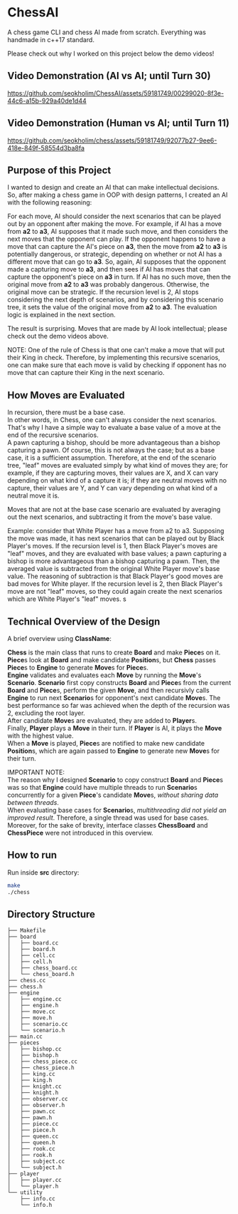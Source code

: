 # ChessAI

A chess game CLI and chess AI made from scratch. Everything was handmade in c++17 standard.    

Please check out why I worked on this project below the demo videos!

## Video Demonstration (AI vs AI; until Turn 30)
https://github.com/seokholim/ChessAI/assets/59181749/00299020-8f3e-44c6-a15b-929a40de1d44

## Video Demonstration (Human vs AI; until Turn 11)
https://github.com/seokholim/chess/assets/59181749/92077b27-9ee6-418e-849f-58554d3ba8fa


## Purpose of this Project
I wanted to design and create an AI that can make intellectual decisions.        
So, after making a chess game in OOP with design patterns, I created an AI with the following reasoning:  

For each move, AI should consider the next scenarios that can be played out by an opponent after making the move. For example, if AI has a move from **a2** to **a3**, AI supposes that it made such move, and then considers the next moves that the opponent can play. If the opponent happens to have a move that can capture the AI's piece on **a3**, then the move from **a2** to **a3** is potentially dangerous, or strategic, depending on whether or not AI has a different move that can go to **a3**. So, again, AI supposes that the opponent made a capturing move to **a3**, and then sees if AI has moves that can capture the opponent's piece on **a3** in turn. If AI has no such move, then the original move from **a2** to **a3** was probably dangerous. Otherwise, the original move can be strategic. If the recursion level is 2, AI stops considering the next depth of scenarios, and by considering this scenario tree, it sets the value of the original move from **a2** to **a3**. The evaluation logic is explained in the next section.

The result is surprising. Moves that are made by AI look intellectual; please check out the demo videos above.  

NOTE: One of the rule of Chess is that one can't make a move that will put their King in check. Therefore, by implementing this recursive scenarios, one can make sure that each move is valid by checking if opponent has no move that can capture their King in the next scenario.    

## How Moves are Evaluated
In recursion, there must be a base case.    
In other words, in Chess, one can't always consider the next scenarios.       
That's why I have a simple way to evaluate a base value of a move at the end of the recursive scenarios.   
A pawn capturing a bishop, should be more advantageous than a bishop capturing a pawn. Of course, this is not always the case; but as a base case, it is a sufficient assumption. Therefore, at the end of the scenario tree, "leaf" moves are evaluated simply by what kind of moves they are; for example, if they are capturing moves, their values are X, and X can vary depending on what kind of a capture it is; if they are neutral moves with no capture, their values are Y, and Y can vary depending on what kind of a neutral move it is.    

Moves that are not at the base case scenario are evaluated by averaging out the next scenarios, and subtracting it from the move's base value.     

Example: consider that White Player has a move from a2 to a3. Supposing the move was made, it has next scenarios that can be played out by Black Player's moves. If the recursion level is 1, then Black Player's moves are "leaf" moves, and they are evaluated with base values; a pawn capturing a bishop is more advantageous than a bishop capturing a pawn. Then, the averaged value is subtracted from the original White Player move's base value. The reasoning of subtraction is that Black Player's good moves are bad moves for White player. If the recursion level is 2, then Black Player's move are not "leaf" moves, so they could again create the next scenarios which are White Player's "leaf" moves.   s

## Technical Overview of the Design

A brief overview using **ClassName**:   

**Chess** is the main class that runs to create **Board** and make **Piece**s on it.        
**Piece**s look at **Board** and make candidate **Position**s, but **Chess** passes **Piece**s to **Engine** to generate **Move**s for **Piece**s.     
**Engine** validates and evaluates each **Move** by running the **Move**'s **Scenario**. **Scenario** first copy constructs **Board** and **Piece**s from the current **Board** and **Piece**s, perform the given **Move**, and then recursivly calls **Engine** to run next **Scenario**s for opponent's next candidate **Move**s. The best performance so far was achieved when the depth of the recursion was 2, excluding the root layer.                 
After candidate **Move**s are evaluated, they are added to **Player**s.      
Finally, **Player** plays a **Move** in their turn. If **Player** is AI, it plays the **Move** with the highest value.  
When a **Move** is played, **Piece**s are notified to make new candidate **Position**s, which are again passed to **Engine** to generate new **Move**s for their turn.     

IMPORTANT NOTE:     
The reason why I designed **Scenario** to copy construct **Board** and **Piece**s was so that **Engine** could have multiple threads to run **Scenario**s concurrently for a given **Piece**'s candidate **Move**s, *without sharing data between threads*.    
When evaluating base cases for **Scenario**s, *multithreading did not yield an improved result*. Therefore, a single thread was used for base cases.    
Moreover, for the sake of brevity, interface classes **ChessBoard** and **ChessPiece** were not introduced in this overview.   

## How to run

Run inside **src** directory:

```bash
make
./chess
```  

## Directory Structure  

```
├── Makefile
├── board
│   ├── board.cc
│   ├── board.h
│   ├── cell.cc
│   ├── cell.h
│   ├── chess_board.cc
│   └── chess_board.h
├── chess.cc
├── chess.h
├── engine
│   ├── engine.cc
│   ├── engine.h
│   ├── move.cc
│   ├── move.h
│   ├── scenario.cc
│   └── scenario.h
├── main.cc
├── pieces
│   ├── bishop.cc
│   ├── bishop.h
│   ├── chess_piece.cc
│   ├── chess_piece.h
│   ├── king.cc
│   ├── king.h
│   ├── knight.cc
│   ├── knight.h
│   ├── observer.cc
│   ├── observer.h
│   ├── pawn.cc
│   ├── pawn.h
│   ├── piece.cc
│   ├── piece.h
│   ├── queen.cc
│   ├── queen.h
│   ├── rook.cc
│   ├── rook.h
│   ├── subject.cc
│   └── subject.h
├── player
│   ├── player.cc
│   └── player.h
└── utility
    ├── info.cc
    └── info.h
```
